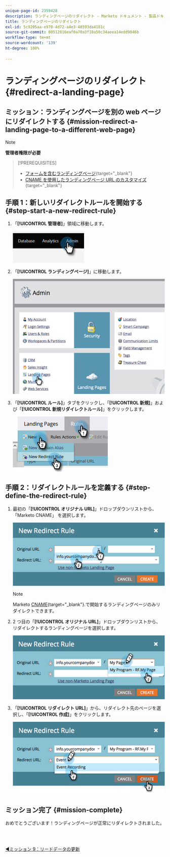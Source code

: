 ```yaml
---
unique-page-id: 2359428
description: ランディングページのリダイレクト - Marketo ドキュメント - 製品ドキュメント
title: ランディングページのリダイレクト
exl-id: 5c9205aa-e970-4d72-a4e3-48593da4181c
source-git-commit: 80512816eaf0a70a3f10a50c34aeea14edd9046b
workflow-type: tm+mt
source-wordcount: '139'
ht-degree: 100%

---
```


# ランディングページのリダイレクト {#redirect-a-landing-page}

## ミッション：ランディングページを別の web ページにリダイレクトする {#mission-redirect-a-landing-page-to-a-different-web-page}

>[!NOTE]
>
>**管理者権限が必要**

>[!PREREQUISITES]
>
>* [フォームを含むランディングページ](/help/marketo/getting-started/quick-wins/landing-page-with-a-form.md){target="_blank"}
>* [CNAME を使用したランディングページ URL のカスタマイズ](/help/marketo/product-docs/demand-generation/landing-pages/landing-page-actions/customize-your-landing-page-urls-with-a-cname.md){target="_blank"}


## 手順 1：新しいリダイレクトルールを開始する {#step-start-a-new-redirect-rule}

1. 「**[!UICONTROL 管理者]**」領域に移動します。

   ![](assets/redirect-a-landing-page-1.png)

1. 「**[!UICONTROL ランディングページ]**」に移動します。

   ![](assets/redirect-a-landing-page-2.png)

1. 「**[!UICONTROL ルール]**」タブをクリックし、「**[!UICONTROL 新規]**」および「**[!UICONTROL 新規リダイレクトルール]**」をクリックします。

   ![](assets/redirect-a-landing-page-3.png)

## 手順 2：リダイレクトルールを定義する {#step-define-the-redirect-rule}

1. 最初の「**[!UICONTROL オリジナル URL]**」ドロップダウンリストから、「Marketo CNAME」 を選択します。

   ![](assets/redirect-a-landing-page-4.png)

   >[!NOTE]
   >
   >Marketo [CNAME](/help/marketo/product-docs/demand-generation/landing-pages/landing-page-actions/customize-your-landing-page-urls-with-a-cname.md){target="_blank"}.で開始するランディングページのみリダイレクトできます。

1. 2 つ目の「**[!UICONTROL オリジナル URL]**」ドロップダウンリストから、リダイレクトするランディングページを選択します。

   ![](assets/redirect-a-landing-page-5.png)

1. 「**[!UICONTROL リダイレクト URL]**」から、リダイレクト先のページを選択し、「**[!UICONTROL 作成]**」をクリックします。

   ![](assets/redirect-a-landing-page-6.png)

## ミッション完了 {#mission-complete}

おめでとうございます！ランディングページが正常にリダイレクトされました。

<br> 

[◄ミッション 9：リードデータの更新](/help/marketo/getting-started/quick-wins/update-person-data.md)
